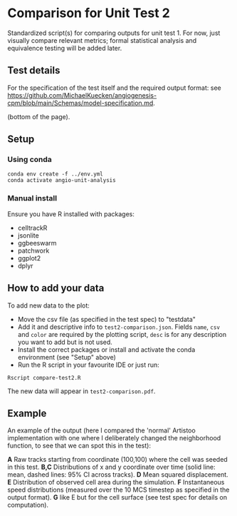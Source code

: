 # Comparison for Unit Test 2

Standardized script(s) for comparing outputs for unit test 1. For now, just visually
compare relevant metrics; formal statistical analysis and equivalence testing 
will be added later.



## Test details

For the specification of the test itself and the required output format: see 
https://github.com/MichaelKuecken/angiogenesis-cpm/blob/main/Schemas/model-specification.md.

(bottom of the page).

## Setup

### Using conda

```
conda env create -f ../env.yml
conda activate angio-unit-analysis
```

### Manual install

Ensure you have R installed with packages:


  - celltrackR 
  - jsonlite
  - ggbeeswarm
  - patchwork
  - ggplot2
  - dplyr


## How to add your data

To add new data to the plot:

- Move the csv file (as specified in the test spec) to "testdata"
- Add it and descriptive info to `test2-comparison.json`. Fields `name`, `csv` and `color` are required by the plotting script, `desc` is for any description you want to add but is not used.
- Install the correct packages or install and activate the conda environment (see "Setup" above)
- Run the R script in your favourite IDE or just run:

```
Rscript compare-test2.R
```

The new data will appear in `test2-comparison.pdf`.

## Example

An example of the output (here I compared the 'normal' Artistoo implementation with one where I deliberately changed the neighborhood function, to see that we can spot this in the test):


  <b>A</b> Raw tracks starting from coordinate (100,100) where the cell was seeded in this test. <b>B,C</b> Distributions of x and y coordinate over time (solid line: mean, dashed lines: 95% CI across tracks). <b>D</b> Mean squared displacement. <b>E</b> Distribution of observed cell area during the simulation.  <b>F</b> Instantaneous speed distributions (measured over the 10 MCS timestep as specified in the output format). <b>G</b> like E but for the cell surface (see test spec for details on computation).
 
 
